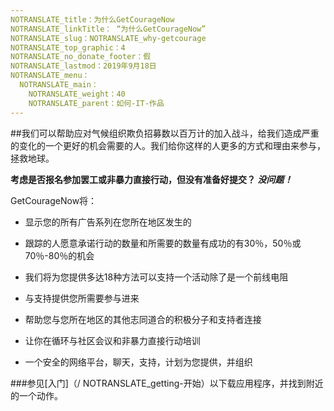 ```yaml
---
NOTRANSLATE_title：为什么GetCourageNow
NOTRANSLATE_linkTitle： “为什么GetCourageNow”
NOTRANSLATE_slug：NOTRANSLATE_why-getcourage
NOTRANSLATE_top_graphic：4
NOTRANSLATE_no_donate_footer：假
NOTRANSLATE_lastmod：2019年9月18日
NOTRANSLATE_menu：
  NOTRANSLATE_main：
    NOTRANSLATE_weight：40
    NOTRANSLATE_parent：如何-IT-作品
---
```


##我们可以帮助应对气候组织欺负招募数以百万计的加入战斗，给我们造成严重的变化的一个更好的机会需要的人。我们给你这样的人更多的方式和理由来参与，拯救地球。

**考虑是否报名参加罢工或非暴力直接行动，但没有准备好提交？ _没问题！_**

GetCourageNow将：

 - 显示您的所有广告系列在您所在地区发生的

 - 跟踪的人愿意承诺行动的数量和所需要的数量有成功的有30％，50％或70％-80％的机会

 - 我们将为您提供多达18种方法可以支持一个活动除了是一个前线电阻

 - 与支持提供您所需要参与进来

 - 帮助您与您所在地区的其他志同道合的积极分子和支持者连接

 - 让你在循环与社区会议和非暴力直接行动培训

 - 一个安全的网络平台，聊天，支持，计划为您提供，并组织


###参见[入门]（/ NOTRANSLATE_getting-开始）以下载应用程序，并找到附近的一个动作。

